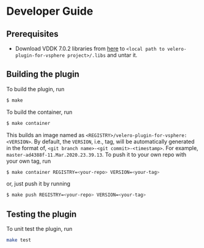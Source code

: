 # Developer Guide

## Prerequisites

- Download VDDK 7.0.2 libraries from [here](https://code.vmware.com/web/sdk/7.0/vddk) to
`<local path to velero-plugin-for-vsphere project>/.libs` and untar it.

## Building the plugin

To build the plugin, run

```bash
$ make
```

To build the container, run

```bash
$ make container
```

This builds an image named as `<REGISTRY>/velero-plugin-for-vsphere:<VERSION>`.
By default, the `VERSION`, i.e., tag, will be automatically generated in the format of,
`<git branch name>-<git commit>-<timestamp>`. For example, `master-ad4388f-11.Mar.2020.23.39.13`.
To push it to your own repo with your own tag, run

```bash
$ make container REGISTRY=<your-repo> VERSION=<your-tag>
```
or, just push it by running
```bash
$ make push REGISTRY=<your-repo> VERSION=<your-tag>
```

## Testing the plugin

To unit test the plugin, run

```bash
make test
```
